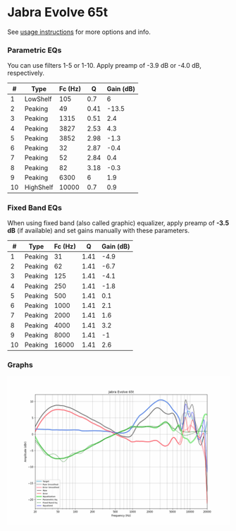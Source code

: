 # Jabra Evolve 65t
See [usage instructions](https://github.com/jaakkopasanen/AutoEq#usage) for more options and info.

### Parametric EQs
You can use filters 1-5 or 1-10. Apply preamp of -3.9 dB or -4.0 dB, respectively.

|   # | Type      |   Fc (Hz) |    Q |   Gain (dB) |
|-----|-----------|-----------|------|-------------|
|   1 | LowShelf  |       105 | 0.7  |         6   |
|   2 | Peaking   |        49 | 0.41 |       -13.5 |
|   3 | Peaking   |      1315 | 0.51 |         2.4 |
|   4 | Peaking   |      3827 | 2.53 |         4.3 |
|   5 | Peaking   |      3852 | 2.98 |        -1.3 |
|   6 | Peaking   |        32 | 2.87 |        -0.4 |
|   7 | Peaking   |        52 | 2.84 |         0.4 |
|   8 | Peaking   |        82 | 3.18 |        -0.3 |
|   9 | Peaking   |      6300 | 6    |         1.9 |
|  10 | HighShelf |     10000 | 0.7  |         0.9 |

### Fixed Band EQs
When using fixed band (also called graphic) equalizer, apply preamp of **-3.5 dB** (if available) and set gains manually with these parameters.

|   # | Type    |   Fc (Hz) |    Q |   Gain (dB) |
|-----|---------|-----------|------|-------------|
|   1 | Peaking |        31 | 1.41 |        -4.9 |
|   2 | Peaking |        62 | 1.41 |        -6.7 |
|   3 | Peaking |       125 | 1.41 |        -4.1 |
|   4 | Peaking |       250 | 1.41 |        -1.8 |
|   5 | Peaking |       500 | 1.41 |         0.1 |
|   6 | Peaking |      1000 | 1.41 |         2.1 |
|   7 | Peaking |      2000 | 1.41 |         1.6 |
|   8 | Peaking |      4000 | 1.41 |         3.2 |
|   9 | Peaking |      8000 | 1.41 |        -1   |
|  10 | Peaking |     16000 | 1.41 |         2.6 |

### Graphs
![](./Jabra%20Evolve%2065t.png)
